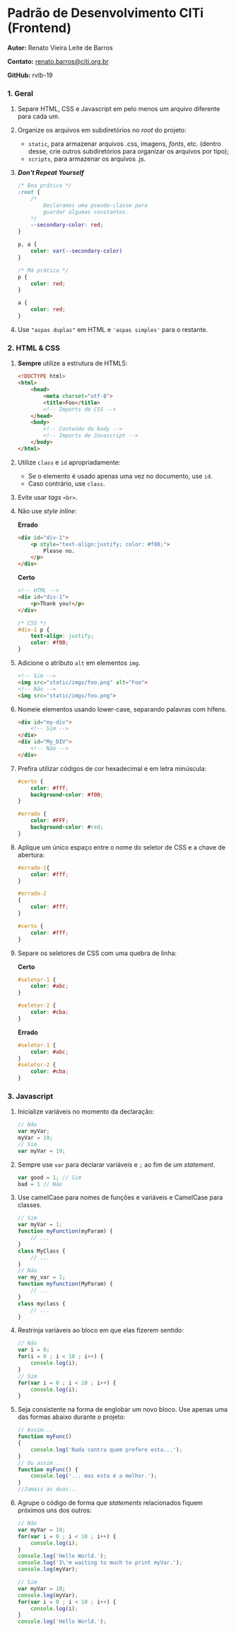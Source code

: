 # Padrão de Desenvolvimento CITi (Frontend)
__Autor:__ Renato Vieira Leite de Barros

__Contato:__ renato.barros@citi.org.br

__GitHub:__ rvlb-19

### 1. Geral

1. Separe HTML, CSS e Javascript em pelo menos um arquivo diferente para cada um.

2. Organize os arquivos em subdiretórios no _root_ do projeto:

    * `static`, para armazenar arquivos .css, imagens, _fonts_, etc. (dentro desse, crie outros subdiretórios para organizar os arquivos por tipo);
    * `scripts`, para armazenar os arquivos .js.


3. **_Don't Repeat Yourself_**

    ```css
    /* Boa prática */
    :root {
        /*
            Declaramos uma pseudo-classe para 
            guardar algumas constantes.
        */
        --secondary-color: red;
    }
    
    p, a {
        color: var(--secondary-color)
    }
    
    /* Má prática */
    p {
        color: red;
    }
    
    a {
        color: red;
    }
    ```

4. Use `"aspas duplas"` em HTML e `'aspas simples'` para o restante.

### 2. HTML & CSS

1. **Sempre** utilize a estrutura de HTML5:

    ```html
    <!DOCTYPE html>
    <html>
        <head>
            <meta charset="utf-8">
            <title>Foo</title>
            <!-- Imports de CSS -->
        </head>
        <body>
            <!-- Conteúdo do body -->
            <!-- Imports de Javascript -->
        </body>
    </html>
    ```

2. Utilize `class` e `id` apropriadamente:
    * Se o elemento é usado apenas uma vez no documento, use `id`.
    * Caso contrário, use `class`.

3. Evite usar _tags_ `<br>`.

4. Não use _style inline_:

    __Errado__
    ```html
    <div id="div-1">
        <p style="text-align:justify; color: #f00;">
            Please no.
        </p>
    </div>
    ```
    
    __Certo__
    ```html
    <!-- HTML -->
    <div id="div-1">
        <p>Thank you!</p>
    </div>
    ```
    
    ```css
    /* CSS */
    #div-1 p {
        text-align: justify;
        color: #f00;
    }
    ```

5. Adicione o atributo `alt` em elementos `img`.

    ```html
    <!-- Sim -->
    <img src="static/imgs/foo.png" alt="Foo">
    <!-- Não -->
    <img src="static/imgs/foo.png">
    ```

6. Nomeie elementos usando lower-case, separando palavras com hífens.

    ```html
    <div id="my-div">
        <!-- Sim -->
    </div>
    <div id="My_DIV">
        <!-- Não -->
    </div>
    ```

7. Prefira utilizar códigos de cor hexadecimal e em letra minúscula:

    ```css
    #certo {
        color: #fff;
        background-color: #f00;
    }
    
    #errado {
        color: #FFF;
        background-color: #red;
    }
    ```

8. Aplique um único espaço entre o nome do seletor de CSS e a chave de abertura:
    
    ```css
    #errado-1{
        color: #fff;
    }
    
    #errado-2
    {
        color: #fff;
    }
    
    #certo {
        color: #fff;
    }
    ```

9. Separe os seletores de CSS com uma quebra de linha:

    __Certo__
    ```css
    #seletor-1 {
        color: #abc;
    }
    
    #seletor-2 {
        color: #cba;
    }
    ```

    __Errado__
    ```css
    #seletor-1 {
        color: #abc;
    }
    #seletor-2 {
        color: #cba;
    }
    ```

### 3. Javascript

1. Inicialize variáveis no momento da declaração:

    ```javascript
    // Não
    var myVar;
    myVar = 19;
    // Sim
    var myVar = 19;
    ```

2. Sempre use `var` para declarar variáveis e `;` ao fim de um _statement_.

    ```javascript
    var good = 1; // Sim
    bad = 1 // Não
    ```

3. Use camelCase para nomes de funções e variáveis e CamelCase para classes.

    ```javascript
    // Sim
    var myVar = 1;
    function myFunction(myParam) {
        // ...
    }
    class MyClass {
        // ...
    }
    // Não
    var my_var = 1;
    function myfunction(MyParam) {
        // ...
    }
    class myclass {
        // ...
    }
    ```

4. Restrinja variáveis ao bloco em que elas fizerem sentido:

    ```javascript
    // Não
    var i = 0;
    for(i = 0 ; i < 10 ; i++) {
        console.log(i);
    }
    // Sim
    for(var i = 0 ; i < 10 ; i++) {
        console.log(i);
    }
    ```
    
5. Seja consistente na forma de englobar um novo bloco. Use apenas uma das formas abaixo durante o projeto:

    ```javascript
    // Assim...
    function myFunc()
    {
        console.log('Nada contra quem prefere esta...');
    }
    // Ou assim...
    function myFunc() {
        console.log('... mas esta é a melhor.');
    }
    //Jamais as duas...
    ```

6. Agrupe o código de forma que _statements_ relacionados fiquem próximos uns dos outros:

    ```javascript
    // Não
    var myVar = 10;
    for(var i = 0 ; i < 10 ; i++) {
        console.log(i);
    }
    console.log('Hello World.');
    console.log('I\'m waiting to much to print myVar.');
    console.log(myVar);
    
    // Sim
    var myVar = 10;
    console.log(myVar);
    for(var i = 0 ; i < 10 ; i++) {
        console.log(i);
    }
    console.log('Hello World.');
    ```
